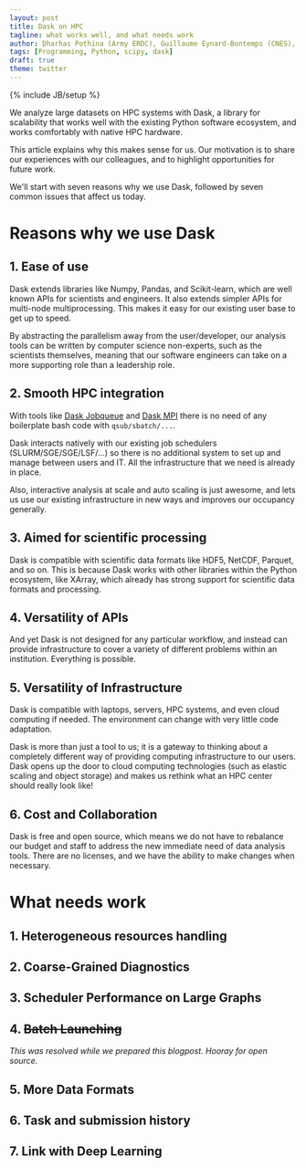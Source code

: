 ```yaml
---
layout: post
title: Dask on HPC
tagline: what works well, and what needs work
author: Dharhas Pothina (Army ERDC), Guillaume Eynard-Bontemps (CNES), Kevin Paul (NCAR), Matthew Rocklin (NVIDIA), Willi Rath (GEOMAR)
tags: [Programming, Python, scipy, dask]
draft: true
theme: twitter
---
```

{% include JB/setup %}

We analyze large datasets on HPC systems with Dask, a library for scalability
that works well with the existing Python software ecosystem,
and works comfortably with native HPC hardware.

This article explains why this makes sense for us.
Our motivation is to share our experiences with our colleagues,
and to highlight opportunities for future work.

We'll start with seven reasons why we use Dask,
followed by seven common issues that affect us today.


# Reasons why we use Dask

## 1.  Ease of use

Dask extends libraries like Numpy, Pandas, and Scikit-learn, which are well
known APIs for scientists and engineers.  It also extends simpler APIs for
multi-node multiprocessing.  This makes it easy for our existing user base to
get up to speed.

By abstracting the parallelism away from the user/developer, our analysis tools
can be written by computer science non-experts, such as the scientists
themselves, meaning that our software engineers can take on a more supporting
role than a leadership role.


## 2.  Smooth HPC integration

With tools like [Dask Jobqueue](https://jobqueue.dask.org) and [Dask MPI](https://mpi.dask.org)
there is no need of any boilerplate bash code with `qsub/sbatch/...`.

Dask interacts natively with our existing job schedulers (SLURM/SGE/SGE/LSF/...)
so there is no additional system to set up and manage between users and IT.
All the infrastructure that we need is already in place.

Also, interactive analysis at scale and auto scaling is just awesome, and lets
us use our existing infrastructure in new ways and improves our occupancy
generally.


## 3.  Aimed for scientific processing

Dask is compatible with scientific data formats like HDF5, NetCDF, Parquet, and
so on.  This is because Dask works with other libraries within the Python
ecosystem, like XArray, which already has strong support for scientific data
formats and processing.


## 4.  Versatility of APIs

And yet Dask is not designed for any particular workflow, and instead can
provide infrastructure to cover a variety of different problems within an
institution.  Everything is possible.


## 5.  Versatility of Infrastructure

Dask is compatible with laptops, servers, HPC systems, and even cloud
computing if needed.  The environment can change with very little code
adaptation.

Dask is more than just a tool to us; it is a gateway to thinking about a
completely different way of providing computing infrastructure to our users.
Dask opens up the door to cloud computing technologies (such as elastic scaling
and object storage) and makes us rethink what an HPC center should really look
like!

## 6.  Cost and Collaboration

Dask is free and open source, which means we do not have to rebalance our
budget and staff to address the new immediate need of data analysis tools.
There are no licenses, and we have the ability to make changes when necessary.


# What needs work

## 1.  Heterogeneous resources handling


## 2.  Coarse-Grained Diagnostics


## 3.  Scheduler Performance on Large Graphs


## 4.  ~~Batch Launching~~

*This was resolved while we prepared this blogpost.  Hooray for open source.*


## 5.  More Data Formats


## 6.  Task and submission history


## 7.  Link with Deep Learning
